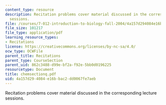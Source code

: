 ```yaml
---
content_type: resource
description: Recitation problems cover material discussed in the corresponding lecture
  sessions.
file: /courses/7-012-introduction-to-biology-fall-2004/4a157d294084e16bbac2dd0067fe7aeb_chemsectionq.pdf
file_size: 101217
file_type: application/pdf
learning_resource_types:
- Recitations
license: https://creativecommons.org/licenses/by-nc-sa/4.0/
ocw_type: OCWFile
parent_title: Recitations
parent_type: CourseSection
parent_uid: 862c3488-d99e-bf2a-f92e-5bb0d0196225
resourcetype: Document
title: chemsectionq.pdf
uid: 4a157d29-4084-e16b-bac2-dd0067fe7aeb
---
```

Recitation problems cover material discussed in the corresponding lecture sessions.